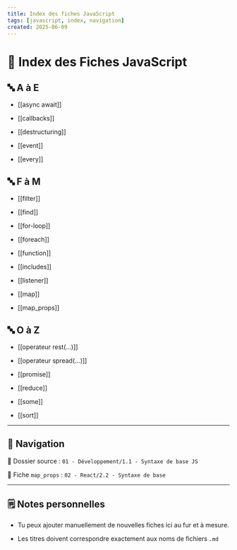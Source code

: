```yaml
---
title: Index des fiches JavaScript
tags: [javascript, index, navigation]
created: 2025-06-09
---  
```


# 📘 Index des Fiches JavaScript
  

## 🔤 A à E

- [[async await]]

- [[callbacks]]

- [[destructuring]]

- [[event]]

- [[every]]

  

## 🔤 F à M

- [[filter]]

- [[find]]

- [[for-loop]]

- [[foreach]]

- [[function]]

- [[includes]]

- [[listener]]

- [[map]]

- [[map_props]]

  

## 🔤 O à Z

- [[operateur rest(...)]]

- [[operateur spread(...)]]

- [[promise]]

- [[reduce]]

- [[some]]

- [[sort]]

  

---

## 📁 Navigation
  

📂 Dossier source : `01 - Développement/1.1 - Syntaxe de base JS`  

📂 Fiche `map_props` : `02 - React/2.2 - Syntaxe de base`
 
---

## 🗒️ Notes personnelles
  

- Tu peux ajouter manuellement de nouvelles fiches ici au fur et à mesure.

- Les titres doivent correspondre exactement aux noms de fichiers `.md`